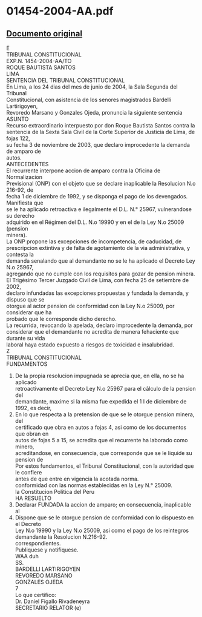 
01454-2004-AA.pdf
=================
  
[Documento original](https://tc.gob.pe/jurisprudencia/2005/01454-2004-AA.pdf)  
---  
E  
TRIBUNAL CONSTITUCIONAL  
EXP.N. 1454-2004-AA/TO  
ROQUE BAUTISTA SANTOS  
LIMA  
SENTENCIA DEL TRIBUNAL CONSTITUCIONAL  
En Lima, a los 24 dias del mes de junio de 2004, la Sala Segunda del Tribunal  
Constitucional, con asistencia de los senores magistrados Bardelli Lartirigoyen,  
Revoredo Marsano y Gonzales Ojeda, pronuncia la siguiente sentencia  
ASUNTO  
Recurso extraordinario interpuesto por don Roque Bautista Santos contra la  
sentencia de la Sexta Sala Civil de la Corte Superior de Justicia de Lima, de fojas 122,  
su fecha 3 de noviembre de 2003, que declaro improcedente la demanda de amparo de  
autos.  
ANTECEDENTES  
El recurrente interpone accion de amparo contra la Oficina de Normalizacion  
Previsional (ONP) con el objeto que se declare inaplicable la Resolucion N.o 216-92, de  
fecha 1 de diciembre de 1992, y se disponga el pago de los devengados. Manifiesta que  
se le ha aplicado retroactiva e ilegalmente el D.L. N.° 25967, vulnerandose su derecho  
adquirido en el Régimen del D.L. N.o 19990 y en el de la Ley N.o 25009 (pension  
minera).  
La ONP propone las excepciones de incompetencia, de caducidad, de  
prescripcion extintiva y de falta de agotamiento de la via administrativa, y contesta la  
demanda senalando que al demandante no se le ha aplicado el Decreto Ley N.o 25967,  
agregando que no cumple con los requisitos para gozar de pension minera.  
El Trigésimo Tercer Juzgado Civil de Lima, con fecha 25 de setiembre de 2002,  
declaro infundadas las excepciones propuestas y fundada la demanda, y dispuso que se  
otorgue al actor pension de conformidad con la Ley N.o 25009, por considerar que ha  
probado que le corresponde dicho derecho.  
La recurrida, revocando la apelada, declaro improcedente la demanda, por  
considerar que el demandante no acredita de manera fehaciente que durante su vida  
laboral haya estado expuesto a riesgos de toxicidad e insalubridad.  
Z  
TRIBUNAL CONSTITUCIONAL  
FUNDAMENTOS  
1. De la propia resolucion impugnada se aprecia que, en ella, no se ha aplicado  
retroactivamente el Decreto Ley N.o 25967 para el câlculo de la pension del  
demandante, maxime si la misma fue expedida el 1 I de diciembre de 1992, es decir,  
2. En lo que respecta a la pretension de que se le otorgue pension minera, del  
certificado que obra en autos a fojas 4, asi como de los documentos que obran en  
autos de fojas 5 a 15, se acredita que el recurrente ha laborado como minero,  
acreditandose, en consecuencia, que corresponde que se le liquide su pension de  
Por estos fundamentos, el Tribunal Constitucional, con la autoridad que le confiere  
antes de que entre en vigencia la acotada norma.  
conformidad con las normas establecidas en la Ley N.° 25009.  
la Constitucion Politica del Peru  
HA RESUELTO  
1. Declarar FUNDADA la accion de amparo; en consecuencia, inaplicable al  
2. Dispone que se le otorgue pension de conformidad con lo dispuesto en el Decreto  
Ley N.o 19990 y la Ley N.o 25009, asi como el pago de los reintegros  
demandante la Resolucion N.216-92.  
correspondientes.  
Publiquese y notifiquese.  
WAA duh  
SS.  
BARDELLI LARTIRIGOYEN  
REVOREDO MARSANO  
GONZALES OJEDA  
7  
Lo que certifico:  
Dr. Daniel Figallo Rivadeneyra  
SECRETARIO RELATOR (e)